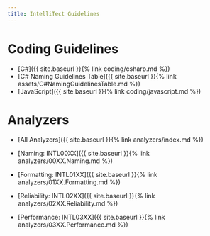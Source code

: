 ```yaml
---
title: IntelliTect Guidelines
---
```


Coding Guidelines
================
* [C#]({{ site.baseurl }}{% link coding/csharp.md %})
* [C# Naming Guidelines Table]({{ site.baseurl }}{% link assets/C#NamingGuidelinesTable.md %})
* [JavaScript]({{ site.baseurl }}{% link coding/javascript.md %})

Analyzers
=========
- [All Analyzers]({{ site.baseurl }}{% link analyzers/index.md %})

- [Naming: INTL00XX]({{ site.baseurl }}{% link analyzers/00XX.Naming.md %})
- [Formatting: INTL01XX]({{ site.baseurl }}{% link analyzers/01XX.Formatting.md %})
- [Reliability: INTL02XX]({{ site.baseurl }}{% link analyzers/02XX.Reliability.md %})
- [Performance: INTL03XX]({{ site.baseurl }}{% link analyzers/03XX.Performance.md %})
